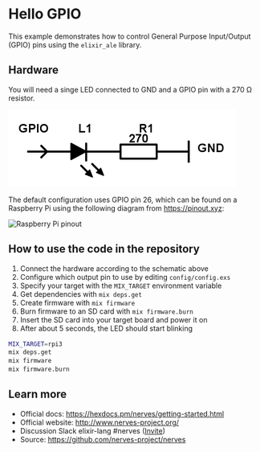 # Hello GPIO

This example demonstrates how to control General Purpose Input/Output (GPIO) pins using the `elixir_ale` library.

## Hardware

You will need a singe LED connected to GND and a GPIO pin with a 270 Ω resistor.

![GPIO schematic](assets/gpio.png)

The default configuration uses GPIO pin 26, which can be found on a Raspberry Pi using the following diagram from https://pinout.xyz:

![Raspberry Pi pinout](https://pinout.xyz/resources/raspberry-pi-pinout.png)

## How to use the code in the repository

1. Connect the hardware according to the schematic above
2. Configure which output pin to use by editing `config/config.exs`
3. Specify your target with the `MIX_TARGET` environment variable
4. Get dependencies with `mix deps.get`
5. Create firmware with `mix firmware`
6. Burn firmware to an SD card with `mix firmware.burn`
7. Insert the SD card into your target board and power it on
8. After about 5 seconds, the LED should start blinking

``` bash
MIX_TARGET=rpi3
mix deps.get
mix firmware
mix firmware.burn
```

## Learn more

  * Official docs: https://hexdocs.pm/nerves/getting-started.html
  * Official website: http://www.nerves-project.org/
  * Discussion Slack elixir-lang #nerves ([Invite](https://elixir-slackin.herokuapp.com/))
  * Source: https://github.com/nerves-project/nerves
